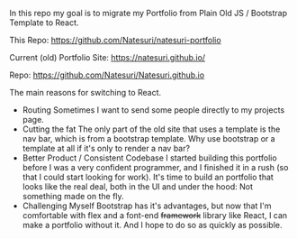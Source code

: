 In this repo my goal is to migrate my Portfolio from Plain Old JS / Bootstrap Template to React.

This Repo: https://github.com/Natesuri/natesuri-portfolio

Current (old) Portfolio Site: https://natesuri.github.io/

Repo: https://github.com/Natesuri/Natesuri.github.io

The main reasons for switching to React.
- Routing
    Sometimes I want to send some people directly to my projects page.
- Cutting the fat
    The only part of the old site that uses a template is the nav bar, which is from a bootstrap template.
    Why use bootstrap or a template at all if it's only to render a nav bar?
- Better Product / Consistent Codebase
    I started building this portfolio before I was a very confident programmer, and I finished it in a rush (so that I could start looking for work). It's time to build an portfolio that looks like the real deal, both in the UI and under the hood: Not something made on the fly.
- Challenging Myself
    Bootstrap has it's advantages, but now that I'm comfortable with flex and a font-end ~~framework~~ library like React, I can make a portfolio without it. And I hope to do so as quickly as possible.
